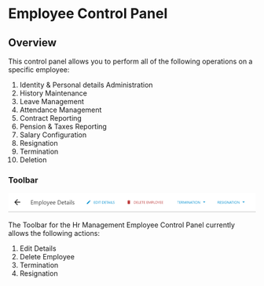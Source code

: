 # Employee Control Panel

## Overview

This control panel allows you to perform all of the following operations on a specific employee:

1. Identity & Personal details Administration
2. History Maintenance
3. Leave Management
4. Attendance Management
5. Contract Reporting
6. Pension & Taxes Reporting
7. Salary Configuration
8. Resignation
9. Termination
10. Deletion



### Toolbar

![](../../.gitbook/assets/emplyee-control-panel.png)

The Toolbar for the Hr Management Employee Control Panel currently allows the following actions:

1. Edit Details
2. Delete Employee
3. Termination
4. Resignation

